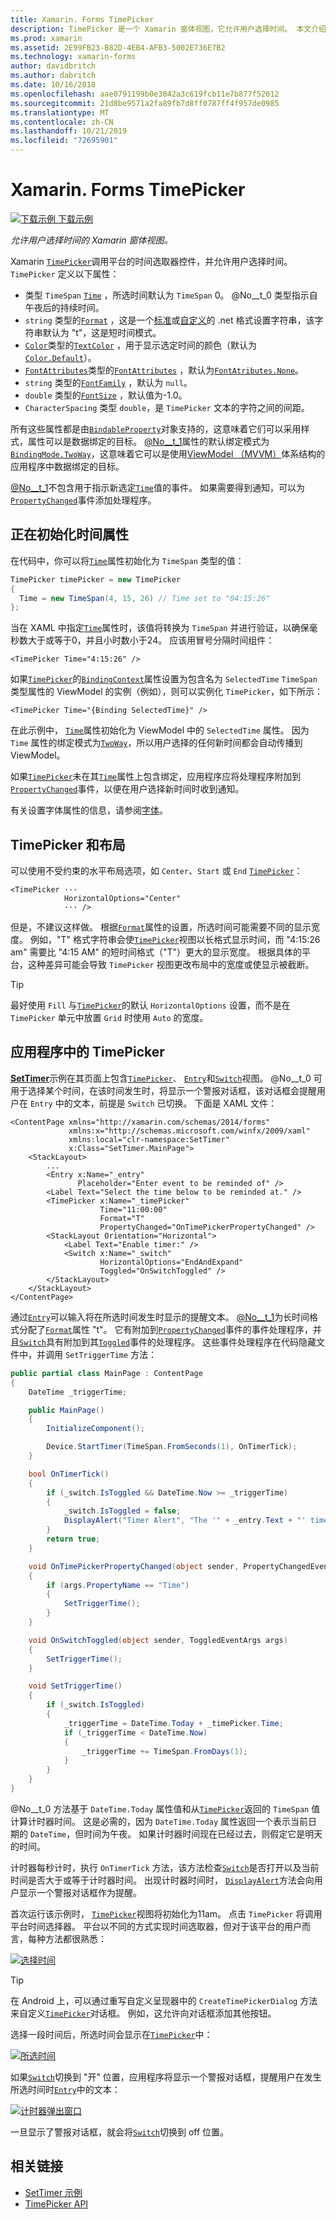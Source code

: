 ```yaml
---
title: Xamarin. Forms TimePicker
description: TimePicker 是一个 Xamarin 窗体视图，它允许用户选择时间。 本文介绍如何在 Xamarin. Forms 应用程序中使用 TimePicker。
ms.prod: xamarin
ms.assetid: 2E99FB23-B82D-4EB4-AFB3-5002E736E7B2
ms.technology: xamarin-forms
author: davidbritch
ms.author: dabritch
ms.date: 10/16/2018
ms.openlocfilehash: aae0791199b0e3042a3c619fcb11e7b877f52012
ms.sourcegitcommit: 21d8be9571a2fa89fb7d8ff0787ff4f957de0985
ms.translationtype: MT
ms.contentlocale: zh-CN
ms.lasthandoff: 10/21/2019
ms.locfileid: "72695901"
---
```

# <a name="xamarinforms-timepicker"></a>Xamarin. Forms TimePicker

[![下载示例](~/media/shared/download.png) 下载示例](https://docs.microsoft.com/samples/xamarin/xamarin-forms-samples/userinterface-timepicker)

_允许用户选择时间的 Xamarin 窗体视图。_

Xamarin [`TimePicker`](xref:Xamarin.Forms.TimePicker)调用平台的时间选取器控件，并允许用户选择时间。 `TimePicker` 定义以下属性：

- 类型 `TimeSpan` [`Time`](xref:Xamarin.Forms.TimePicker.Time) ，所选时间默认为 `TimeSpan` 0。 @No__t_0 类型指示自午夜后的持续时间。
- `string` 类型的[`Format`](xref:Xamarin.Forms.TimePicker.Format) ，这是一个[标准](/dotnet/standard/base-types/standard-date-and-time-format-strings/)或[自定义](/dotnet/standard/base-types/custom-date-and-time-format-strings/)的 .net 格式设置字符串，该字符串默认为 "t"，这是短时间模式。
- [`Color`](xref:Xamarin.Forms.Color)类型的[`TextColor`](xref:Xamarin.Forms.TimePicker.TextColor) ，用于显示选定时间的颜色（默认为[`Color.Default`](xref:Xamarin.Forms.Color.Default)）。
- [`FontAttributes`](xref:Xamarin.Forms.FontAttributes)类型的[`FontAttributes`](xref:Xamarin.Forms.TimePicker.FontAttributes) ，默认为[`FontAtributes.None`](xref:Xamarin.Forms.FontAttributes.None)。
- `string` 类型的[`FontFamily`](xref:Xamarin.Forms.TimePicker.FontFamily) ，默认为 `null`。
- `double` 类型的[`FontSize`](xref:Xamarin.Forms.TimePicker.FontSize) ，默认值为-1.0。
- `CharacterSpacing` 类型 `double`，是 `TimePicker` 文本的字符之间的间距。

所有这些属性都是由[`BindableProperty`](xref:Xamarin.Forms.BindableProperty)对象支持的，这意味着它们可以采用样式，属性可以是数据绑定的目标。 [@No__t_1](xref:Xamarin.Forms.TimePicker.Time)属性的默认绑定模式为[`BindingMode.TwoWay`](xref:Xamarin.Forms.BindingMode.TwoWay)，这意味着它可以是使用[ViewModel （MVVM）](~/xamarin-forms/enterprise-application-patterns/mvvm.md)体系结构的应用程序中数据绑定的目标。

[@No__t_1](xref:Xamarin.Forms.TimePicker)不包含用于指示新选定[`Time`](xref:Xamarin.Forms.TimePicker.Time)值的事件。 如果需要得到通知，可以为[`PropertyChanged`](xref:Xamarin.Forms.BindableObject.PropertyChanged)事件添加处理程序。

## <a name="initializing-the-time-property"></a>正在初始化时间属性

在代码中，你可以将[`Time`](xref:Xamarin.Forms.TimePicker.Time)属性初始化为 `TimeSpan` 类型的值：

```csharp
TimePicker timePicker = new TimePicker
{
  Time = new TimeSpan(4, 15, 26) // Time set to "04:15:26"
};
```

当在 XAML 中指定[`Time`](xref:Xamarin.Forms.TimePicker.Time)属性时，该值将转换为 `TimeSpan` 并进行验证，以确保毫秒数大于或等于0，并且小时数小于24。 应该用冒号分隔时间组件：

```xaml
<TimePicker Time="4:15:26" />
```

如果[`TimePicker`](xref:Xamarin.Forms.TimePicker)的[`BindingContext`](xref:Xamarin.Forms.BindableObject.BindingContext)属性设置为包含名为 `SelectedTime` `TimeSpan` 类型属性的 ViewModel 的实例（例如），则可以实例化 `TimePicker`，如下所示：

```xaml
<TimePicker Time="{Binding SelectedTime}" />
```

在此示例中， [`Time`](xref:Xamarin.Forms.TimePicker.Time)属性初始化为 ViewModel 中的 `SelectedTime` 属性。 因为 `Time` 属性的绑定模式为[`TwoWay`](xref:Xamarin.Forms.BindingMode.TwoWay)，所以用户选择的任何新时间都会自动传播到 ViewModel。

如果[`TimePicker`](xref:Xamarin.Forms.TimePicker)未在其[`Time`](xref:Xamarin.Forms.TimePicker.Time)属性上包含绑定，应用程序应将处理程序附加到[`PropertyChanged`](xref:Xamarin.Forms.BindableObject.PropertyChanged)事件，以便在用户选择新时间时收到通知。

有关设置字体属性的信息，请参阅[字体](~/xamarin-forms/user-interface/text/fonts.md)。

## <a name="timepicker-and-layout"></a>TimePicker 和布局

可以使用不受约束的水平布局选项，如 `Center`、`Start` 或 `End` [`TimePicker`](xref:Xamarin.Forms.TimePicker)：

```xaml
<TimePicker ···
            HorizontalOptions="Center"
            ··· />
```

但是，不建议这样做。 根据[`Format`](xref:Xamarin.Forms.TimePicker.Format)属性的设置，所选时间可能需要不同的显示宽度。 例如，"T" 格式字符串会使[`TimePicker`](xref:Xamarin.Forms.TimePicker)视图以长格式显示时间，而 "4:15:26 am" 需要比 "4:15 AM" 的短时间格式（"T"）更大的显示宽度。 根据具体的平台，这种差异可能会导致 `TimePicker` 视图更改布局中的宽度或使显示被截断。

> [!TIP]
> 最好使用 `Fill` 与[`TimePicker`](xref:Xamarin.Forms.TimePicker)的默认 `HorizontalOptions` 设置，而不是在 `TimePicker` 单元中放置 `Grid` 时使用 `Auto` 的宽度。

## <a name="timepicker-in-an-application"></a>应用程序中的 TimePicker

[**SetTimer**](https://docs.microsoft.com/samples/xamarin/xamarin-forms-samples/userinterface-timepicker)示例在其页面上包含[`TimePicker`](xref:Xamarin.Forms.TimePicker)、 [`Entry`](xref:Xamarin.Forms.Entry)和[`Switch`](xref:Xamarin.Forms.Switch)视图。 @No__t_0 可用于选择某个时间，在该时间发生时，将显示一个警报对话框，该对话框会提醒用户在 `Entry` 中的文本，前提是 `Switch` 已切换。 下面是 XAML 文件：

```xaml
<ContentPage xmlns="http://xamarin.com/schemas/2014/forms"
             xmlns:x="http://schemas.microsoft.com/winfx/2009/xaml"
             xmlns:local="clr-namespace:SetTimer"
             x:Class="SetTimer.MainPage">
    <StackLayout>
        ...
        <Entry x:Name="_entry"
               Placeholder="Enter event to be reminded of" />
        <Label Text="Select the time below to be reminded at." />
        <TimePicker x:Name="_timePicker"
                    Time="11:00:00"
                    Format="T"
                    PropertyChanged="OnTimePickerPropertyChanged" />
        <StackLayout Orientation="Horizontal">
            <Label Text="Enable timer:" />
            <Switch x:Name="_switch"
                    HorizontalOptions="EndAndExpand"
                    Toggled="OnSwitchToggled" />
        </StackLayout>
    </StackLayout>
</ContentPage>
```

通过[`Entry`](xref:Xamarin.Forms.Entry)可以输入将在所选时间发生时显示的提醒文本。 [@No__t_1](xref:Xamarin.Forms.TimePicker)为长时间格式分配了[`Format`](xref:Xamarin.Forms.TimePicker.Format)属性 "t"。 它有附加到[`PropertyChanged`](xref:Xamarin.Forms.BindableObject.PropertyChanged)事件的事件处理程序，并且[`Switch`](xref:Xamarin.Forms.Switch)具有附加到其[`Toggled`](xref:Xamarin.Forms.Switch.Toggled)事件的处理程序。 这些事件处理程序在代码隐藏文件中，并调用 `SetTriggerTime` 方法：

```csharp
public partial class MainPage : ContentPage
{
    DateTime _triggerTime;

    public MainPage()
    {
        InitializeComponent();

        Device.StartTimer(TimeSpan.FromSeconds(1), OnTimerTick);
    }

    bool OnTimerTick()
    {
        if (_switch.IsToggled && DateTime.Now >= _triggerTime)
        {
            _switch.IsToggled = false;
            DisplayAlert("Timer Alert", "The '" + _entry.Text + "' timer has elapsed", "OK");
        }
        return true;
    }

    void OnTimePickerPropertyChanged(object sender, PropertyChangedEventArgs args)
    {
        if (args.PropertyName == "Time")
        {
            SetTriggerTime();
        }
    }

    void OnSwitchToggled(object sender, ToggledEventArgs args)
    {
        SetTriggerTime();
    }

    void SetTriggerTime()
    {
        if (_switch.IsToggled)
        {
            _triggerTime = DateTime.Today + _timePicker.Time;
            if (_triggerTime < DateTime.Now)
            {
                _triggerTime += TimeSpan.FromDays(1);
            }
        }
    }
}
```

@No__t_0 方法基于 `DateTime.Today` 属性值和从[`TimePicker`](xref:Xamarin.Forms.TimePicker)返回的 `TimeSpan` 值计算计时器时间。 这是必需的，因为 `DateTime.Today` 属性返回一个表示当前日期的 `DateTime`，但时间为午夜。 如果计时器时间现在已经过去，则假定它是明天的时间。

计时器每秒计时，执行 `OnTimerTick` 方法，该方法检查[`Switch`](xref:Xamarin.Forms.Switch)是否打开以及当前时间是否大于或等于计时器时间。 出现计时器时间时， [`DisplayAlert`](xref:Xamarin.Forms.Page.DisplayAlert*)方法会向用户显示一个警报对话框作为提醒。

首次运行该示例时， [`TimePicker`](xref:Xamarin.Forms.TimePicker)视图将初始化为11am。 点击 `TimePicker` 将调用平台时间选择器。 平台以不同的方式实现时间选取器，但对于该平台的用户而言，每种方法都很熟悉：

[![选择时间](timepicker-images/timepicker-open.png "选择时间")](timepicker-images/timepicker-open-large.png#lightbox "选择时间")

> [!TIP]
> 在 Android 上，可以通过重写自定义呈现器中的 `CreateTimePickerDialog` 方法来自定义[`TimePicker`](xref:Xamarin.Forms.TimePicker)对话框。 例如，这允许向对话框添加其他按钮。

选择一段时间后，所选时间会显示在[`TimePicker`](xref:Xamarin.Forms.TimePicker)中：

[![所选时间](timepicker-images/timepicker-selected.png "所选时间")](timepicker-images/timepicker-selected-large.png#lightbox "所选时间")

如果[`Switch`](xref:Xamarin.Forms.Switch)切换到 "开" 位置，应用程序将显示一个警报对话框，提醒用户在发生所选时间时[`Entry`](xref:Xamarin.Forms.Entry)中的文本：

[![计时器弹出窗口](timepicker-images/timer-test.png "计时器弹出窗口")](timepicker-images/timer-test-large.png#lightbox "计时器弹出窗口")

一旦显示了警报对话框，就会将[`Switch`](xref:Xamarin.Forms.Switch)切换到 off 位置。

## <a name="related-links"></a>相关链接

- [SetTimer 示例](https://docs.microsoft.com/samples/xamarin/xamarin-forms-samples/userinterface-timepicker)
- [TimePicker API](xref:Xamarin.Forms.TimePicker)
